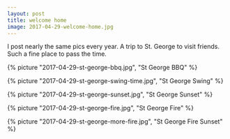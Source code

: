 ```yaml
---
layout: post
title: welcome home
image: 2017-04-29-welcome-home.jpg
---
```


I post nearly the same pics every year. A trip to St. George to visit friends.
Such a fine place to pass the time.

<!--more-->

{% picture "2017-04-29-st-george-bbq.jpg", "St George BBQ" %}

{% picture "2017-04-29-st-george-swing-time.jpg", "St George Swing" %}

{% picture "2017-04-29-st-george-sunset.jpg", "St George Sunset" %}

{% picture "2017-04-29-st-george-fire.jpg", "St George Fire" %}

{% picture "2017-04-29-st-george-more-fire.jpg", "St George Fire Sunset" %}
